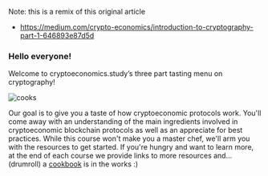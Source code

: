 Note: this is a remix of this original article
- https://medium.com/crypto-economics/introduction-to-cryptography-part-1-646893e87d5d


### Hello everyone! 
Welcome to cryptoeconomics.study’s three part tasting menu on cryptography!

![cooks](https://proxy.duckduckgo.com/iu/?u=https%3A%2F%2Fupload.wikimedia.org%2Fwikipedia%2Fcommons%2F6%2F65%2FFrench_Laundry_-_Kitchen_(13042489603).jpg&f=1)

Our goal is to give you a taste of how cryptoeconomic protocols work. 
You'll come away with an understanding of the main ingredients involved in
cryptoeconomic blockchain protocols as well as an appreciate for best practices. 
While this course won't make you a master chef, we'll arm you with the resources to get started. 
If you're hungry and want to learn more, at the end of each course we provide links to more resources 
and... (drumroll) a [cookbook](https://burrrata.github.io/the_cryptoeconomics_cookbook/) is in the works :)
